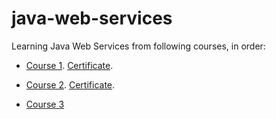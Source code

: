 # java-web-services
Learning Java Web Services from following courses, in order:

- [Course 1](https://www.udemy.com/course/spring-web-services-tutorial/). [Certificate](ude.my/UC-cedc35a8-44c9-43d0-b2f2-bec7dece08a8/).

- [Course 2](https://www.udemy.com/course/spring-boot-tutorial-for-beginners/). [Certificate]().
- [Course 3](https://www.udemy.com/course/spring-tutorial-for-beginners/)
